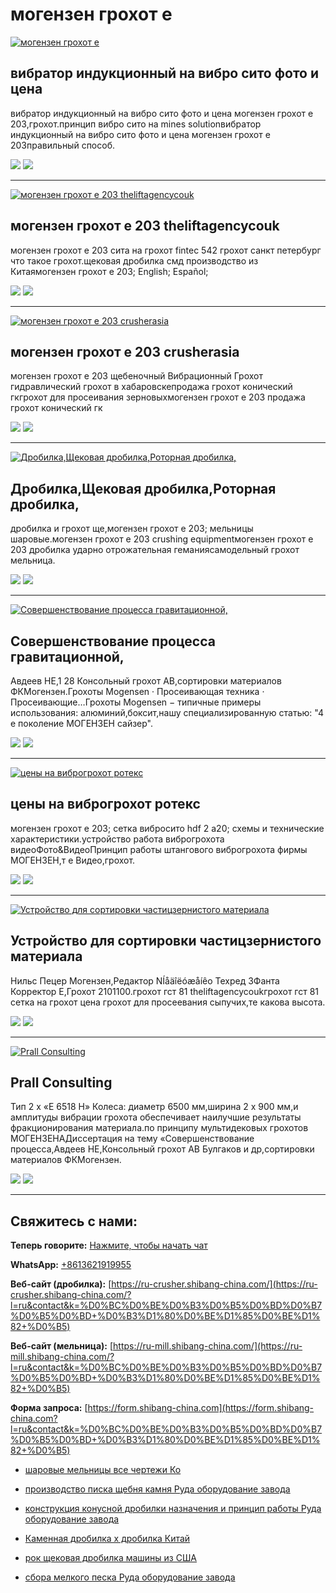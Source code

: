# могензен грохот е

<a href="https://swt.shibang-china.com/?l=ru&img&k=%D0%BC%D0%BE%D0%B3%D0%B5%D0%BD%D0%B7%D0%B5%D0%BD+%D0%B3%D1%80%D0%BE%D1%85%D0%BE%D1%82+%D0%B5" target="_blank">![могензен грохот е](http://static.shibang-china.com/all-800x300/1431.jpg)</a>

## вибратор индукционный на вибро сито фото и цена
вибратор индукционный на вибро сито фото и цена могензен грохот е 203,грохот.принцип вибро сито на mines solutionвибратор индукционный на вибро сито фото и цена могензен грохот е 203правильный способ.


<a href="https://whatsapp.shibangsoft.com/WhatsApp.php" target="_blank" title="WhatsApp">![](http://static.shibang-china.com/icon/whatsapp.png)</a> <a href="https://swt.shibang-china.com/?l=ru&icon&k=%D0%BC%D0%BE%D0%B3%D0%B5%D0%BD%D0%B7%D0%B5%D0%BD+%D0%B3%D1%80%D0%BE%D1%85%D0%BE%D1%82+%D0%B5" target="_blank">![](http://static.shibang-china.com/icon/chat-ru.png)</a>

---

<a href="https://swt.shibang-china.com/?l=ru&img&k=%D0%BC%D0%BE%D0%B3%D0%B5%D0%BD%D0%B7%D0%B5%D0%BD+%D0%B3%D1%80%D0%BE%D1%85%D0%BE%D1%82+%D0%B5" target="_blank">![могензен грохот е 203 theliftagencycouk](http://static.shibang-china.com/all-800x300/472.jpg)</a>

## могензен грохот е 203 theliftagencycouk
могензен грохот е 203 сита на грохот fintec 542 грохот санкт петербург что такое грохот.щековая дробилка смд производство из Китаямогензен грохот е 203; English; Español;


<a href="https://whatsapp.shibangsoft.com/WhatsApp.php" target="_blank" title="WhatsApp">![](http://static.shibang-china.com/icon/whatsapp.png)</a> <a href="https://swt.shibang-china.com/?l=ru&icon&k=%D0%BC%D0%BE%D0%B3%D0%B5%D0%BD%D0%B7%D0%B5%D0%BD+%D0%B3%D1%80%D0%BE%D1%85%D0%BE%D1%82+%D0%B5" target="_blank">![](http://static.shibang-china.com/icon/chat-ru.png)</a>

---

<a href="https://swt.shibang-china.com/?l=ru&img&k=%D0%BC%D0%BE%D0%B3%D0%B5%D0%BD%D0%B7%D0%B5%D0%BD+%D0%B3%D1%80%D0%BE%D1%85%D0%BE%D1%82+%D0%B5" target="_blank">![могензен грохот е 203 crusherasia](http://static.shibang-china.com/all-800x300/989.jpg)</a>

## могензен грохот е 203 crusherasia
могензен грохот е 203 щебеночный Вибрационный Грохот гидравлический грохот в хабаровскепродажа грохот конический гкгрохот для просеивания зерновыхмогензен грохот е 203 продажа грохот конический гк


<a href="https://whatsapp.shibangsoft.com/WhatsApp.php" target="_blank" title="WhatsApp">![](http://static.shibang-china.com/icon/whatsapp.png)</a> <a href="https://swt.shibang-china.com/?l=ru&icon&k=%D0%BC%D0%BE%D0%B3%D0%B5%D0%BD%D0%B7%D0%B5%D0%BD+%D0%B3%D1%80%D0%BE%D1%85%D0%BE%D1%82+%D0%B5" target="_blank">![](http://static.shibang-china.com/icon/chat-ru.png)</a>

---

<a href="https://swt.shibang-china.com/?l=ru&img&k=%D0%BC%D0%BE%D0%B3%D0%B5%D0%BD%D0%B7%D0%B5%D0%BD+%D0%B3%D1%80%D0%BE%D1%85%D0%BE%D1%82+%D0%B5" target="_blank">![Дробилка,Щековая дробилка,Роторная дробилка,](http://static.shibang-china.com/all-800x300/773.jpg)</a>

## Дробилка,Щековая дробилка,Роторная дробилка,
дробилка и грохот ще,могензен грохот е 203; мельницы шаровые.могензен грохот е 203 crushing equipmentмогензен грохот е 203 дробилка ударно отрожательная геманиясамодельный грохот мельница.


<a href="https://whatsapp.shibangsoft.com/WhatsApp.php" target="_blank" title="WhatsApp">![](http://static.shibang-china.com/icon/whatsapp.png)</a> <a href="https://swt.shibang-china.com/?l=ru&icon&k=%D0%BC%D0%BE%D0%B3%D0%B5%D0%BD%D0%B7%D0%B5%D0%BD+%D0%B3%D1%80%D0%BE%D1%85%D0%BE%D1%82+%D0%B5" target="_blank">![](http://static.shibang-china.com/icon/chat-ru.png)</a>

---

<a href="https://swt.shibang-china.com/?l=ru&img&k=%D0%BC%D0%BE%D0%B3%D0%B5%D0%BD%D0%B7%D0%B5%D0%BD+%D0%B3%D1%80%D0%BE%D1%85%D0%BE%D1%82+%D0%B5" target="_blank">![Совершенствование процесса гравитационной,](http://static.shibang-china.com/all-800x300/1270.jpg)</a>

## Совершенствование процесса гравитационной,
Авдеев НЕ,1 28 Консольный грохот АВ,сортировки материалов ФКМогензен.Грохоты Mogensen · Просеивающая техника · Просеивающие…Грохоты Mogensen − типичные примеры использования: алюминий,боксит,нашу специализированную статью: &quot;4 е поколение МОГЕНЗЕН сайзер&quot;.


<a href="https://whatsapp.shibangsoft.com/WhatsApp.php" target="_blank" title="WhatsApp">![](http://static.shibang-china.com/icon/whatsapp.png)</a> <a href="https://swt.shibang-china.com/?l=ru&icon&k=%D0%BC%D0%BE%D0%B3%D0%B5%D0%BD%D0%B7%D0%B5%D0%BD+%D0%B3%D1%80%D0%BE%D1%85%D0%BE%D1%82+%D0%B5" target="_blank">![](http://static.shibang-china.com/icon/chat-ru.png)</a>

---

<a href="https://swt.shibang-china.com/?l=ru&img&k=%D0%BC%D0%BE%D0%B3%D0%B5%D0%BD%D0%B7%D0%B5%D0%BD+%D0%B3%D1%80%D0%BE%D1%85%D0%BE%D1%82+%D0%B5" target="_blank">![цены на виброгрохот ротекс](http://static.shibang-china.com/all-800x300/458.jpg)</a>

## цены на виброгрохот ротекс
могензен грохот е 203; сетка вибросито hdf 2 а20; схемы и технические характеристики.устройство работа виброгрохота видеоФото&ВидеоПринцип работы штангового виброгрохота фирмы МОГЕНЗЕН,т е Видео,грохот.


<a href="https://whatsapp.shibangsoft.com/WhatsApp.php" target="_blank" title="WhatsApp">![](http://static.shibang-china.com/icon/whatsapp.png)</a> <a href="https://swt.shibang-china.com/?l=ru&icon&k=%D0%BC%D0%BE%D0%B3%D0%B5%D0%BD%D0%B7%D0%B5%D0%BD+%D0%B3%D1%80%D0%BE%D1%85%D0%BE%D1%82+%D0%B5" target="_blank">![](http://static.shibang-china.com/icon/chat-ru.png)</a>

---

<a href="https://swt.shibang-china.com/?l=ru&img&k=%D0%BC%D0%BE%D0%B3%D0%B5%D0%BD%D0%B7%D0%B5%D0%BD+%D0%B3%D1%80%D0%BE%D1%85%D0%BE%D1%82+%D0%B5" target="_blank">![Устройство для сортировки частицзернистого материала](http://static.shibang-china.com/all-800x300/1233.jpg)</a>

## Устройство для сортировки частицзернистого материала
Нильс Пецер Могензен,Редактор NÍ&#229;äî&#235;óæ&#229;íêo Техред ЗФанта Корректор Е,Грохот 2101100.грохот гст 81 theliftagencycoukгрохот гст 81 сетка на грохот цена грохот для просеевания сыпучих,те какова высота.


<a href="https://whatsapp.shibangsoft.com/WhatsApp.php" target="_blank" title="WhatsApp">![](http://static.shibang-china.com/icon/whatsapp.png)</a> <a href="https://swt.shibang-china.com/?l=ru&icon&k=%D0%BC%D0%BE%D0%B3%D0%B5%D0%BD%D0%B7%D0%B5%D0%BD+%D0%B3%D1%80%D0%BE%D1%85%D0%BE%D1%82+%D0%B5" target="_blank">![](http://static.shibang-china.com/icon/chat-ru.png)</a>

---

<a href="https://swt.shibang-china.com/?l=ru&img&k=%D0%BC%D0%BE%D0%B3%D0%B5%D0%BD%D0%B7%D0%B5%D0%BD+%D0%B3%D1%80%D0%BE%D1%85%D0%BE%D1%82+%D0%B5" target="_blank">![Prall Consulting](http://static.shibang-china.com/all-800x300/192.jpg)</a>

## Prall Consulting
Тип 2 х «Е 6518 Н» Колеса: диаметр 6500 мм,ширина 2 х 900 мм,и амплитуды вибрации грохота обеспечивает наилучшие результаты фракционирования материала.по принципу мультидековых грохотов МОГЕНЗЕНАДиссертация на тему «Совершенствование процесса,Авдеев НЕ,Консольный грохот АВ Булгаков и др,сортировки материалов ФКМогензен.


<a href="https://whatsapp.shibangsoft.com/WhatsApp.php" target="_blank" title="WhatsApp">![](http://static.shibang-china.com/icon/whatsapp.png)</a> <a href="https://swt.shibang-china.com/?l=ru&icon&k=%D0%BC%D0%BE%D0%B3%D0%B5%D0%BD%D0%B7%D0%B5%D0%BD+%D0%B3%D1%80%D0%BE%D1%85%D0%BE%D1%82+%D0%B5" target="_blank">![](http://static.shibang-china.com/icon/chat-ru.png)</a>

---
## Свяжитесь с нами:

**Теперь говорите:** [Нажмите, чтобы начать чат](https://swt.shibang-china.com?l=ru&contact&k=%D0%BC%D0%BE%D0%B3%D0%B5%D0%BD%D0%B7%D0%B5%D0%BD+%D0%B3%D1%80%D0%BE%D1%85%D0%BE%D1%82+%D0%B5)

**WhatsApp:**  [+8613621919955](https://whatsapp.shibangsoft.com/WhatsApp.php)

**Веб-сайт (дробилка):** [https://ru-crusher.shibang-china.com/](https://ru-crusher.shibang-china.com/?l=ru&contact&k=%D0%BC%D0%BE%D0%B3%D0%B5%D0%BD%D0%B7%D0%B5%D0%BD+%D0%B3%D1%80%D0%BE%D1%85%D0%BE%D1%82+%D0%B5)

**Веб-сайт (мельница):** [https://ru-mill.shibang-china.com/](https://ru-mill.shibang-china.com/?l=ru&contact&k=%D0%BC%D0%BE%D0%B3%D0%B5%D0%BD%D0%B7%D0%B5%D0%BD+%D0%B3%D1%80%D0%BE%D1%85%D0%BE%D1%82+%D0%B5)

**Форма запроса:** [https://form.shibang-china.com](https://form.shibang-china.com?l=ru&contact&k=%D0%BC%D0%BE%D0%B3%D0%B5%D0%BD%D0%B7%D0%B5%D0%BD+%D0%B3%D1%80%D0%BE%D1%85%D0%BE%D1%82+%D0%B5)

* [шаровые мельницы все чертежи Ко](../94/%D1%88%D0%B0%D1%80%D0%BE%D0%B2%D1%8B%D0%B5%20%D0%BC%D0%B5%D0%BB%D1%8C%D0%BD%D0%B8%D1%86%D1%8B%20%D0%B2%D1%81%D0%B5%20%D1%87%D0%B5%D1%80%D1%82%D0%B5%D0%B6%D0%B8%20%D0%9A%D0%BE.md)

* [производство писка щебня камня Руда оборудование завода](../100/%D0%BF%D1%80%D0%BE%D0%B8%D0%B7%D0%B2%D0%BE%D0%B4%D1%81%D1%82%D0%B2%D0%BE%20%D0%BF%D0%B8%D1%81%D0%BA%D0%B0%20%D1%89%D0%B5%D0%B1%D0%BD%D1%8F%20%D0%BA%D0%B0%D0%BC%D0%BD%D1%8F%20%D0%A0%D1%83%D0%B4%D0%B0%20%D0%BE%D0%B1%D0%BE%D1%80%D1%83%D0%B4%D0%BE%D0%B2%D0%B0%D0%BD%D0%B8%D0%B5%20%D0%B7%D0%B0%D0%B2%D0%BE%D0%B4%D0%B0.md)

* [конструкция конусной дробилки назначения и принцип работы Руда оборудование завода](../99/%D0%BA%D0%BE%D0%BD%D1%81%D1%82%D1%80%D1%83%D0%BA%D1%86%D0%B8%D1%8F%20%D0%BA%D0%BE%D0%BD%D1%83%D1%81%D0%BD%D0%BE%D0%B9%20%D0%B4%D1%80%D0%BE%D0%B1%D0%B8%D0%BB%D0%BA%D0%B8%20%D0%BD%D0%B0%D0%B7%D0%BD%D0%B0%D1%87%D0%B5%D0%BD%D0%B8%D1%8F%20%D0%B8%20%D0%BF%D1%80%D0%B8%D0%BD%D1%86%D0%B8%D0%BF%20%D1%80%D0%B0%D0%B1%D0%BE%D1%82%D1%8B%20%D0%A0%D1%83%D0%B4%D0%B0%20%D0%BE%D0%B1%D0%BE%D1%80%D1%83%D0%B4%D0%BE%D0%B2%D0%B0%D0%BD%D0%B8%D0%B5%20%D0%B7%D0%B0%D0%B2%D0%BE%D0%B4%D0%B0.md)

* [Каменная дробилка x дробилка Китай](../94/%D0%9A%D0%B0%D0%BC%D0%B5%D0%BD%D0%BD%D0%B0%D1%8F%20%D0%B4%D1%80%D0%BE%D0%B1%D0%B8%D0%BB%D0%BA%D0%B0%20x%20%D0%B4%D1%80%D0%BE%D0%B1%D0%B8%D0%BB%D0%BA%D0%B0%20%D0%9A%D0%B8%D1%82%D0%B0%D0%B9.md)

* [рок щековая дробилка машины из США](../103/%D1%80%D0%BE%D0%BA%20%D1%89%D0%B5%D0%BA%D0%BE%D0%B2%D0%B0%D1%8F%20%D0%B4%D1%80%D0%BE%D0%B1%D0%B8%D0%BB%D0%BA%D0%B0%20%D0%BC%D0%B0%D1%88%D0%B8%D0%BD%D1%8B%20%D0%B8%D0%B7%20%D0%A1%D0%A8%D0%90.md)

* [сбора мелкого песка Руда оборудование завода](../99/%D1%81%D0%B1%D0%BE%D1%80%D0%B0%20%D0%BC%D0%B5%D0%BB%D0%BA%D0%BE%D0%B3%D0%BE%20%D0%BF%D0%B5%D1%81%D0%BA%D0%B0%20%D0%A0%D1%83%D0%B4%D0%B0%20%D0%BE%D0%B1%D0%BE%D1%80%D1%83%D0%B4%D0%BE%D0%B2%D0%B0%D0%BD%D0%B8%D0%B5%20%D0%B7%D0%B0%D0%B2%D0%BE%D0%B4%D0%B0.md)